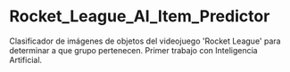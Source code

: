 # Rocket_League_AI_Item_Predictor
Clasificador de imágenes de objetos del videojuego 'Rocket League' para determinar a que grupo pertenecen. Primer trabajo con Inteligencia Artificial.

